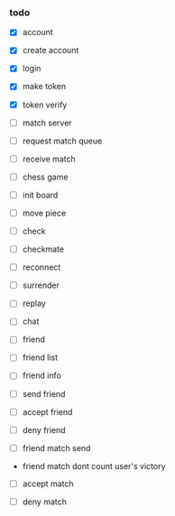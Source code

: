 ### todo
- [x] account
 - [x] create account
 - [x] login
  - [x] make token
 - [x] token verify

- [ ] match server
 - [ ] request match queue
 - [ ] receive match

- [ ] chess game
 - [ ] init board
 - [ ] move piece
  - [ ] check
  - [ ] checkmate
 - [ ] reconnect
 - [ ] surrender
 - [ ] replay
 - [ ] chat

- [ ] friend
 - [ ] friend list
  - [ ] friend info
 - [ ] send friend
  - [ ] accept friend
  - [ ] deny friend
 - [ ] friend match send
  - friend match dont count user's victory
  - [ ] accept match
  - [ ] deny match
 